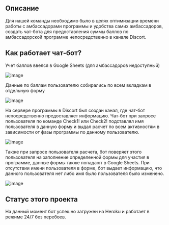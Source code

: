 ## Описание
Для нашей команды необходимо было в целях оптимизации времени работы с амбассадорами программы и удобства самих амбассадоров, создать чат-бота для предоставления суммы баллов по амбассадорской программе непосредственно в канале Discort.

## Как работает чат-бот?

Учет баллов ввелся в Google Sheets (для амбассадоров недоступный)

![image](https://user-images.githubusercontent.com/98259534/213397413-93a39c7a-b607-4ebc-a60c-0eed57e81fcb.png)

Данные по баллам пользователю собирались по всем вкладкам в отдельную форму

![image](https://user-images.githubusercontent.com/98259534/213397771-c5719989-4730-46e9-92f2-900fbd1b656e.png)

На сервере программы в Discort был создан канал, где чат-бот непосредственно предоставляет информацию.
Чат-бот при запросе пользователя по команде Check1! или Check2! подставлял имя пользователя в данную форму и выдал расчет по всем активностям в зависимости от фазы программы по данному пользователю.

![image](https://user-images.githubusercontent.com/98259534/213399704-d94ce1e6-64d0-480d-a284-ba9b61b25bbc.png)

Также при запросе пользователя расчета, бот поверяет этого пользователя на заполнение определенной формы для участия в программе, данные формы также попадают в Google Sheets. При отсутствии имени пользователя в форме, бот выдает информацию, что данного пользователя нет либо имя было пользователя было изменено.

![image](https://user-images.githubusercontent.com/98259534/213444339-e724f838-6e0c-44a9-9d6f-eb5ff87f725a.png)

## Статус этого проекта

На данный момент бот успешно загружен на Heroku и работает в режиме 24/7 без перебоев.
